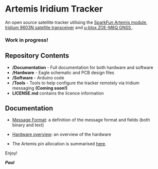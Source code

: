 # Artemis Iridium Tracker


An open source satellite tracker utilising the [SparkFun Artemis module](https://www.sparkfun.com/products/15484),
[Iridium 9603N satellite transceiver](https://www.iridium.com/products/iridium-9603/) and [u-blox ZOE-M8Q GNSS
](https://www.u-blox.com/en/product/zoe-m8-series).

### Work in progress!

## Repository Contents
- **/Documentation** - Full documentation for both hardware and software
- **/Hardware** - Eagle schematic and PCB design files
- **/Software** - Arduino code
- **/Tools** - Tools to help configure the tracker remotely via Iridium messaging **(Coming soon!)**
- **LICENSE.md** contains the licence information

## Documentation

- [Message Format](https://github.com/PaulZC/Artemis_Iridium_Tracker/blob/master/Documentation/Message_Format/README.md): a definition of the message format and fields (both binary and text)

- [Hardware overview](https://github.com/PaulZC/Artemis_Iridium_Tracker/blob/master/Documentation/Hardware_Overview/README.md): an overview of the hardware
- The Artemis pin allocation is summarised [here](https://github.com/PaulZC/Artemis_Iridium_Tracker/blob/master/Documentation/Hardware_Overview/ARTEMIS_PINS.md).

Enjoy!

**_Paul_**



